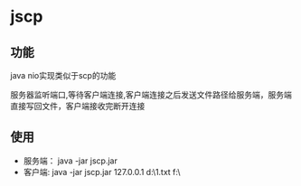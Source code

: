 # jscp
## 功能
java nio实现类似于scp的功能

服务器监听端口,等待客户端连接,客户端连接之后发送文件路径给服务端，服务端直接写回文件，客户端接收完断开连接


## 使用
- 服务端：
java -jar jscp.jar
- 客户端:
java -jar jscp.jar 127.0.0.1 d:\\1.txt f:\\
